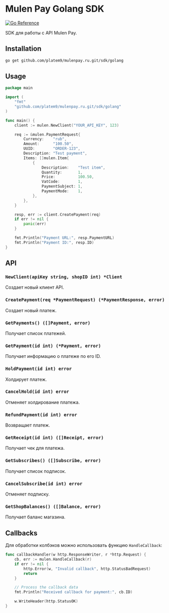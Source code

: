 # Mulen Pay Golang SDK

[![Go Reference](https://pkg.go.dev/badge/github.com/platem9/mulenpay.ru.git/sdk/golang.svg)](https://pkg.go.dev/github.com/platem9/mulenpay.ru.git/sdk/golang)

SDK для работы с API Mulen Pay.

## Installation

```bash
go get github.com/platem9/mulenpay.ru.git/sdk/golang
```

## Usage

```go
package main

import (
	"fmt"
	"github.com/platem9/mulenpay.ru.git/sdk/golang"
)

func main() {
	client := mulen.NewClient("YOUR_API_KEY", 123)

	req := &mulen.PaymentRequest{
		Currency:    "rub",
		Amount:      "100.50",
		UUID:        "ORDER-123",
		Description: "Test payment",
		Items: []mulen.Item{
			{
				Description:    "Test item",
				Quantity:       1,
				Price:          100.50,
				VatCode:        1,
				PaymentSubject: 1,
				PaymentMode:    1,
			},
		},
	}

	resp, err := client.CreatePayment(req)
	if err != nil {
		panic(err)
	}

	fmt.Println("Payment URL:", resp.PaymentURL)
	fmt.Println("Payment ID:", resp.ID)
}
```

## API

### `NewClient(apiKey string, shopID int) *Client`

Создает новый клиент API.

### `CreatePayment(req *PaymentRequest) (*PaymentResponse, error)`

Создает новый платеж.

### `GetPayments() ([]Payment, error)`

Получает список платежей.

### `GetPayment(id int) (*Payment, error)`

Получает информацию о платеже по его ID.

### `HoldPayment(id int) error`

Холдирует платеж.

### `CancelHold(id int) error`

Отменяет холдирование платежа.

### `RefundPayment(id int) error`

Возвращает платеж.

### `GetReceipt(id int) ([]Receipt, error)`

Получает чек для платежа.

### `GetSubscribes() ([]Subscribe, error)`

Получает список подписок.

### `CancelSubscribe(id int) error`

Отменяет подписку.

### `GetShopBalances() ([]Balance, error)`

Получает баланс магазина.

## Callbacks

Для обработки колбэков можно использовать функцию `HandleCallback`:

```go
func callbackHandler(w http.ResponseWriter, r *http.Request) {
	cb, err := mulen.HandleCallback(r)
	if err != nil {
		http.Error(w, "Invalid callback", http.StatusBadRequest)
		return
	}

	// Process the callback data
	fmt.Println("Received callback for payment:", cb.ID)

	w.WriteHeader(http.StatusOK)
}
